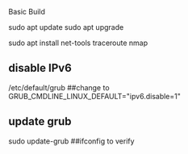 Basic Build

sudo apt update
sudo apt upgrade

sudo apt install net-tools traceroute nmap


## disable IPv6
/etc/default/grub
##change to
GRUB_CMDLINE_LINUX_DEFAULT="ipv6.disable=1"
## update grub
sudo update-grub
##ifconfig to verify

